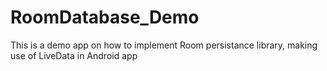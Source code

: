 # RoomDatabase_Demo
 This is a demo app on how to implement Room persistance library, making use of LiveData in Android app
